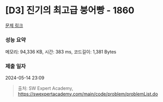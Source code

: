 # [D3] 진기의 최고급 붕어빵 - 1860 

[문제 링크](https://swexpertacademy.com/main/code/problem/problemDetail.do?contestProbId=AV5LsaaqDzYDFAXc) 

### 성능 요약

메모리: 94,336 KB, 시간: 383 ms, 코드길이: 1,381 Bytes

### 제출 일자

2024-05-14 23:09



> 출처: SW Expert Academy, https://swexpertacademy.com/main/code/problem/problemList.do